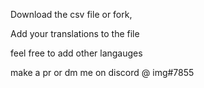 Download the csv file or fork, 

Add your translations to the file  

feel free to add other langauges

make a pr or dm me on discord @ img#7855 
